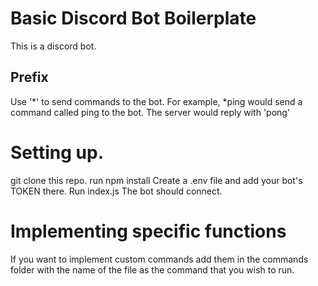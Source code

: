 # Basic Discord Bot Boilerplate
This is a discord bot. 

## Prefix
Use '*' to send commands to the bot. For example, *ping would send a command called ping to the bot. The server would reply with 'pong'

# Setting up.
git clone this repo. 
run npm install
Create a .env file and add your bot's TOKEN there.
Run index.js
The bot should connect. 

# Implementing specific functions
If you want to implement custom commands add them in the commands folder with the name of the file as the command that you wish to run. 
